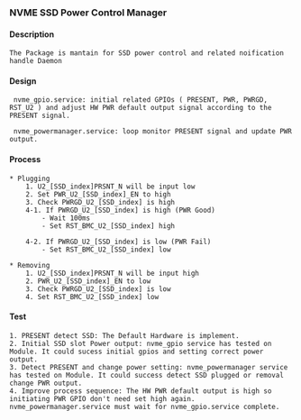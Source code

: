 ### NVME SSD Power Control Manager

#### Description
    The Package is mantain for SSD power control and related noification handle Daemon

#### Design
     nvme_gpio.service: initial related GPIOs ( PRESENT, PWR, PWRGD, RST_U2 ) and adjust HW PWR default output signal according to the PRESENT signal. 

     nvme_powermanager.service: loop monitor PRESENT signal and update PWR output.

#### Process

    * Plugging 
        1. U2_[SSD_index]PRSNT_N will be input low
        2. Set PWR_U2_[SSD_index]_EN to high
        3. Check PWRGD_U2_[SSD_index] is high
        4-1. If PWRGD_U2_[SSD_index] is high (PWR Good)
		    - Wait 100ms
            - Set RST_BMC_U2_[SSD_index] high

        4-2. If PWRGD_U2_[SSD_index] is low (PWR Fail)
		    - Set RST_BMC_U2_[SSD_index] low

    * Removing
        1. U2_[SSD_index]PRSNT_N will be input high
        2. PWR_U2_[SSD_index]_EN to low
        3. Check PWRGD_U2_[SSD_index] is low
        4. Set RST_BMC_U2_[SSD_index] low

#### Test

    1. PRESENT detect SSD: The Default Hardware is implement.
    2. Initial SSD slot Power output: nvme_gpio service has tested on Module. It could sucess initial gpios and setting correct power output.
    3. Detect PRESENT and change power setting: nvme_powermanager service has tested on Module. It could success detect SSD plugged or removal change PWR output.
    4. Improve process sequence: The HW PWR default output is high so initiating PWR GPIO don't need set high again. nvme_powermanager.service must wait for nvme_gpio.service complete.
